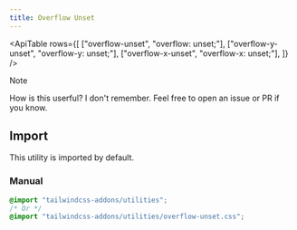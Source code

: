 ```yaml
---
title: Overflow Unset
---
```


<script>
    import ApiTable from "$lib/components/ApiTable.svelte"
</script>

<!-- prettier-ignore -->
<ApiTable
    rows={[
        ["overflow-unset", "overflow: unset;"],
        ["overflow-y-unset", "overflow-y: unset;"],
        ["overflow-x-unset", "overflow-x: unset;"],
    ]}
/>

> [!NOTE]
> How is this userful? I don't remember. Feel free to open an issue or PR if you know.

## Import

This utility is imported by default.

### Manual

```css
@import "tailwindcss-addons/utilities";
/* Or */
@import "tailwindcss-addons/utilities/overflow-unset.css";
```
